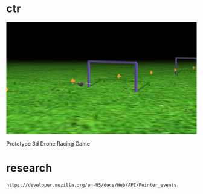 # ctr

![ctr](screenshot.png)

Prototype 3d Drone Racing Game


# research

    https://developer.mozilla.org/en-US/docs/Web/API/Pointer_events
